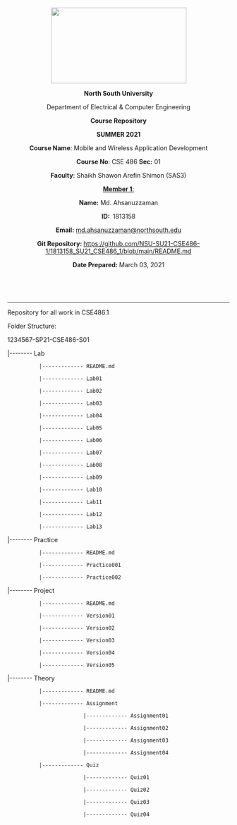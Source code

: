 <p style="text-align: center;">&nbsp;</p>
<p style="text-align: center;">&nbsp;</p>
<p align="center"><strong><img src="https://media.dhakatribune.com/uploads/2016/11/nsulogo.jpg" alt="" width="307" height="172" /></strong></p>



<p align="center"><strong>North South University</strong></p>
<p align="center">Department of Electrical &amp; Computer Engineering</p>
<p align="center"><strong>Course Repository</strong></p>
<p align="center"><strong>SUMMER 2021 </strong></p>


<p align="center"><strong>Course Name</strong>: Mobile and Wireless Application Development </p>
<p align="center"><strong>Course No</strong>: CSE 486 <strong>Sec</strong><strong>:</strong> 01</p>
<p align="center"><strong>Faculty</strong>: Shaikh Shawon Arefin Shimon (SAS3)</p>
<p align="center"><strong><u>Member 1</u></strong><u>:</u></p>
<p align="center"><strong>Name</strong><strong>:</strong> Md. Ahsanuzzaman </p>
<p align="center"><strong>ID</strong><strong>:&nbsp; </strong>1813158</p>
<p align="center"><strong>Email</strong><strong>:</strong> <a href="mailto:abc.def@northsouth.edu">md.ahsanuzzaman@northsouth.edu</a></p>

<p align="center"><strong>Git Repository</strong><strong>: </strong><a href="https://github.com/NSU-SP21-CSE486-1/1234567-SP21-CSE486-S01">https://github.com/NSU-SU21-CSE486-1/1813158_SU21_CSE486_1/blob/main/README.md</a></p>

<p align="center"><strong>Date Prepared</strong><strong>: </strong>March 03, 2021</p>
<p><strong>&nbsp;</strong></p>
<p><strong>&nbsp;</strong></p>


--------------------------------------------------------------------------------------------

Repository for all work in CSE486.1

Folder Structure:

1234567-SP21-CSE486-S01

|-------- Lab

              |------------- README.md

              |------------- Lab01

              |------------- Lab02

              |------------- Lab03

              |------------- Lab04

              |------------- Lab05

              |------------- Lab06

              |------------- Lab07

              |------------- Lab08

              |------------- Lab09

              |------------- Lab10

              |------------- Lab11

              |------------- Lab12

              |------------- Lab13

|-------- Practice

              |------------- README.md

              |------------- Practice001

              |------------- Practice002

|-------- Project

              |------------- README.md

              |------------- Version01

              |------------- Version02

              |------------- Version03

              |------------- Version04

              |------------- Version05

|-------- Theory

              |------------- README.md

              |------------- Assignment

                            |------------- Assignment01

                            |------------- Assignment02

                            |------------- Assignment03

                            |------------- Assignment04

              |------------- Quiz

                            |------------- Quiz01

                            |------------- Quiz02

                            |------------- Quiz03

                            |------------- Quiz04
